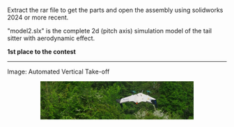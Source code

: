 Extract the rar file to get the parts and open the assembly using solidworks 2024 or more recent.

"model2.slx" is the complete 2d (pitch axis) simulation model of the tail sitter with aerodynamic effect.

**1st place to the contest**
****************
Image: Automated Vertical Take-off
<p align="center">
  <img src="illustrationtailsitter.jpeg" alt="Takeoff" width="70%">
</p>
